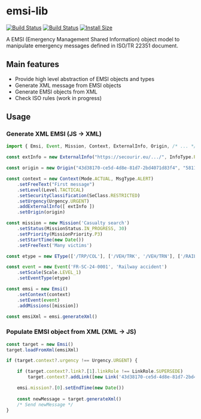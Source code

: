 # emsi-lib

[![Build Status](https://github.com/cpilatre/emsi-lib/actions/workflows/build.yml/badge.svg)](https://github.com/cpilatre/emsi-lib/actions?query=workflow%3A%22build%22)
[![Build Status](https://github.com/cpilatre/emsi-lib/actions/workflows/test.yml/badge.svg)](https://github.com/cpilatre/emsi-lib/actions?query=workflow%3A%22test%22)
[![Install Size](https://packagephobia.now.sh/badge?p=emsi-lib)](https://packagephobia.now.sh/result?p=emsi-lib)

A EMSI (Emergency Management Shared Information) object model to manipulate emergency messages defined in ISO/TR 22351 document.

## Main features
- Provide high level abstraction of EMSI objects and types
- Generate XML message from EMSI objects
- Generate EMSI objects from XML 
- Check ISO rules (work in progress)

## Usage

### Generate XML EMSI (JS -> XML)
```javascript
import { Emsi, Event, Mission, Context, ExternalInfo, Origin, /* ... */} from 'emsi-lib'

const extInfo = new ExternalInfo("https://secourir.eu/.../", InfoType.PHOTO, "Photos of the accident")

const origin = new Origin("43d38170-ce5d-4d8e-81d7-2bd4071d83f4", "58113", "SC/SDIS24")

const context = new Context(Mode.ACTUAL, MsgType.ALERT)
    .setFreeText("First message")
    .setLevel(Level.TACTICAL)
    .setSecurityClassification(SeClass.RESTRICTED)
    .setUrgency(Urgency.URGENT)
    .addExternalInfo([ extInfo ])
    .setOrigin(origin)

const mission = new Mission('Casualty search')
    .setStatus(MissionStatus.IN_PROGRESS, 30)
    .setPriority(MissionPriority.P3)
    .setStartTime(new Date())
    .setFreeText('Many victims')

const etype = new EType(['/TRP/COL'], ['/VEH/TRK', '/VEH/TRN'], ['/RAIL/TRK', 'ROAD'])

const event = new Event('FR-SC-24-0001', 'Railway accident')
    .setScale(Scale.LEVEL_1)
    .setEventType(etype)

const emsi = new Emsi()
    .setContext(context)
    .setEvent(event)
    .addMissions([mission])

const emsiXml = emsi.generateXml()
```

### Populate EMSI object from XML (XML -> JS)
```javascript
const target = new Emsi()
target.loadFromXml(emsiXml)

if (target.context?.urgency !== Urgency.URGENT) {

    if (target.context?.link?.[1].linkRole !== LinkRole.SUPERSEDE)
        target.context?.addLink([new Link('43d38170-ce5d-4d8e-81d7-2bd4071d83f4', LinkRole.SUPERSEDE)])

    emsi.mission?.[0].setEndTime(new Date())
    
    const newMessage = target.generateXml()
    /* Send newMessage */
}
```